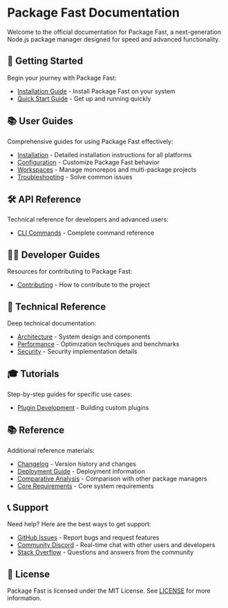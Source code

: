 # Package Fast Documentation

Welcome to the official documentation for Package Fast, a next-generation Node.js package manager designed for speed and advanced functionality.

## 🚀 Getting Started

Begin your journey with Package Fast:

- [Installation Guide](user-guides/installation.md) - Install Package Fast on your system
- [Quick Start Guide](user-guides/quick-start.md) - Get up and running quickly

## 📚 User Guides

Comprehensive guides for using Package Fast effectively:

- [Installation](user-guides/installation.md) - Detailed installation instructions for all platforms
- [Configuration](user-guides/configuration.md) - Customize Package Fast behavior
- [Workspaces](user-guides/workspaces.md) - Manage monorepos and multi-package projects
- [Troubleshooting](user-guides/troubleshooting.md) - Solve common issues

## 🛠 API Reference

Technical reference for developers and advanced users:

- [CLI Commands](api-reference/cli-commands.md) - Complete command reference

## 👨‍💻 Developer Guides

Resources for contributing to Package Fast:

- [Contributing](developer-guides/contributing.md) - How to contribute to the project

## 🔧 Technical Reference

Deep technical documentation:

- [Architecture](technical-reference/architecture.md) - System design and components
- [Performance](technical-reference/performance.md) - Optimization techniques and benchmarks
- [Security](technical-reference/security.md) - Security implementation details

## 🎓 Tutorials

Step-by-step guides for specific use cases:

- [Plugin Development](tutorials/plugin-development.md) - Building custom plugins

## 📚 Reference

Additional reference materials:

- [Changelog](reference/CHANGELOG.md) - Version history and changes
- [Deployment Guide](reference/DEPLOYMENT_GUIDE.md) - Deployment information
- [Comparative Analysis](reference/COMPARATIVE_ANALYSIS.md) - Comparison with other package managers
- [Core Requirements](reference/core-requirements.md) - Core system requirements

## 📞 Support

Need help? Here are the best ways to get support:

- [GitHub Issues](https://github.com/package-fast/package-fast/issues) - Report bugs and request features
- [Community Discord](#) - Real-time chat with other users and developers
- [Stack Overflow](#) - Questions and answers from the community

## 📄 License

Package Fast is licensed under the MIT License. See [LICENSE](../LICENSE) for more information.